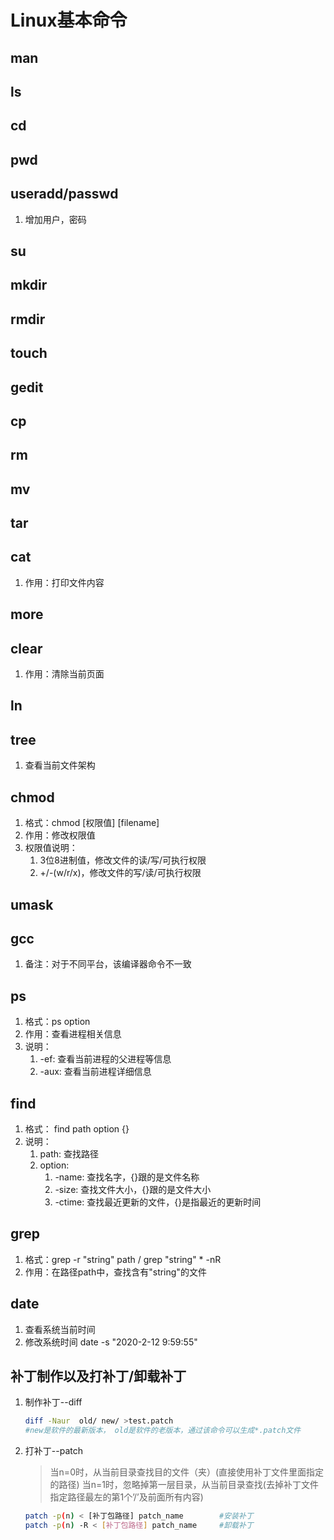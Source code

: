 <!--
 * @Description: In User Settings Edit
 * @Author: your name
 * @Date: 2019-09-15 22:58:56
 * @LastEditTime: 2019-10-21 20:20:20
 * @LastEditors: Please set LastEditors
 -->
# Linux基本命令

## man
## ls
## cd
## pwd
## useradd/passwd
1. 增加用户，密码
   
## su
## mkdir
## rmdir
## touch
## gedit
## cp
## rm
## mv
## tar
## cat
1. 作用：打印文件内容

## more
## clear
1. 作用：清除当前页面

## ln


## tree
1. 查看当前文件架构

## chmod
1. 格式：chmod [权限值] [filename]
2. 作用：修改权限值
3. 权限值说明：
   1. 3位8进制值，修改文件的读/写/可执行权限
   2. +/-(w/r/x)，修改文件的写/读/可执行权限
   
## umask


## gcc
1. 备注：对于不同平台，该编译器命令不一致

## ps
1. 格式：ps option
2. 作用：查看进程相关信息
3. 说明：
   1. -ef:  查看当前进程的父进程等信息
   2. -aux: 查看当前进程详细信息

## find
1. 格式：   find path option  {}
2. 说明：
   1. path: 查找路径
   2. option:
      1. -name: 查找名字，{}跟的是文件名称
      2. -size: 查找文件大小，{}跟的是文件大小
      3. -ctime: 查找最近更新的文件，{}是指最近的更新时间 
   
## grep
1. 格式：grep -r "string" path / grep "string" * -nR
2. 作用：在路径path中，查找含有"string"的文件

## date
1. 查看系统当前时间
2. 修改系统时间 date -s "2020-2-12 9:59:55"

## 补丁制作以及打补丁/卸载补丁
1. 制作补丁--diff
   ```bash
   diff -Naur  old/ new/ >test.patch
   #new是软件的最新版本， old是软件的老版本，通过该命令可以生成*.patch文件
   ```

2. 打补丁--patch
   > 当n=0时，从当前目录查找目的文件（夹）(直接使用补丁文件里面指定的路径)
   > 当n=1时，忽略掉第一层目录，从当前目录查找(去掉补丁文件指定路径最左的第1个’/’及前面所有内容)
   ```bash
   patch -p(n) < [补丁包路径] patch_name        #安装补丁
   patch -p(n) -R < [补丁包路径] patch_name     #卸载补丁
   ```
